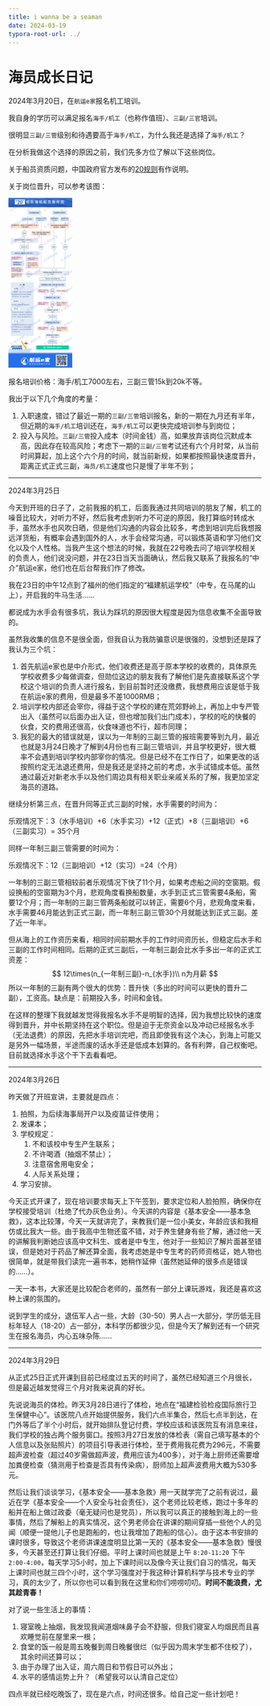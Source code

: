 ```yaml
---
title: i wanna be a seaman
date: 2024-03-19
typora-root-url: ../
---
```


# 海员成长日记

2024年3月20日，在`航运e家`报名机工培训。

我自身的学历可以满足报名`海手/机工`（也称作值班）、`三副/三官`培训。

很明显`三副/三管`级别和待遇要高于`海手/机工`，为什么我还是选择了`海手/机工`？

在分析我做这个选择的原因之前，我们先多方位了解以下这些岗位。

关于船员资质问题，中国政府官方发布的[20规则](https://www.gov.cn/zhengce/zhengceku/2020-07/14/content_5526802.htm)有作说明。

关于岗位晋升，可以参考该图：

<img src="/assets/images/sailor-promotion-in-20-rule.jpg" alt="20规则船员晋升流程图" style="zoom:33%;" />

报名培训价格：海手/机工7000左右，三副三管15k到20k不等。

我出于以下几个角度的考量：

1. 入职速度，错过了最近一期的`三副/三管`培训报名，新的一期在九月还有半年，但近期的`海手/机工`培训还在，`海手/机工`可以更快完成培训参与到岗位；
2. 投入与风险。`三副/三管`投入成本（时间金钱）高，如果放弃该岗位沉默成本高，因此存在较高风险；考虑下一期的`三副/三管`考试还有六个月时常，从当前时间算起，加上这个六个月的时间，就当前新规，如果都按照最快速度晋升，距离正式正式三副，`海员/机工`速度也只是慢了半年不到；

---

2024年3月25日

今天到开班的日子了，之前我报的机工，后面我通过共同培训的朋友了解，机工的噪音比较大，对听力不好，然后我考虑到听力不可逆的原因，我打算临时转成水手，虽然水手也风吹日晒，但是他们沟通的内容会比较多，考虑到培训完后我想报远洋货船，有概率会遇到国外的人，水手会经常沟通，可以锻炼英语和学习他们文化以及个人性格。当我产生这个想法的时候，我就在22号晚去问了培训学校相关的负责人，他们说没问题，并在23日当天当面确认，然后我又联系了我报名的“中介”航运e家，他们也在后台帮我们作了修改。

我在23日的中午12点到了福州的他们指定的“福建航运学校”（中专，在马尾的山上），开启我的牛马生活……

都说成为水手会有很多坑，我认为踩坑的原因很大程度是因为信息收集不全面导致的。

虽然我收集的信息不是很全面，但我自认为我防骗意识是很强的，没想到还是踩了我认为三个坑：

1. 首先航运e家也是中介形式，他们收费还是高于原本学校的收费的，具体原先学校收费多少每做调查，但勋位这边的朋友我有了解他们是先直接联系这个学校这个培训的负责人进行报名，到目前暂时还没缴费，我想费用应该是低于我在航运e家的费用，但是最多不差1000RMB；
2. 培训学校内部还会宰你，得益于这个学校的建在荒郊野岭上，再加上中专严管出入（虽然可以后面办出入证，但也增加我们出门成本），学校的吃的快餐的伙食，交的费用还很高，伙食味道也不行，超市同理；
3. 我犯的最大的错误就是，误以为一年制的三副三管的报班需要等到九月，最近也就是3月24日晚才了解到4月份也有三副三管培训，并且学校更好，很大概率不会遇到培训学校内部宰你的情况。但是已经不在工作日了，如果更改的话按照约定无法退还费用，但是我还是坚持之前的考虑，水手试错成本低。虽然通过最近对新老水手以及他们周边具有相关职业亲戚关系的了解，我更加坚定海员的道路。

继续分析第三点，在晋升同等正式三副的时候，水手需要的时间为：

乐观情况下：3（水手培训）+6（水手实习）+12（正式）+8（三副培训）+6（三副实习）= 35个月

同样一年制三副三管需要的时间为：

乐观情况下：12（三副培训）+12（实习）=24（个月）

一年制的三副三管相较前者乐观情况下快了11个月，如果考虑船之间的空窗期。假设换船的空窗期为3个月，悲观角度看换船数量，水手到正式三管需要4条船，需要12个月；而一年制的三副三管两条船就可以转正，需要6个月，悲观角度来看，水手需要46月能达到正式三副，而一年制三副三管30个月就能达到正式三副。差了近一年半。

但从海上的工作资历来看，相同时间前期水手的工作时间资历长，但稳定后水手和三副的工作时间相同。后期的正式三副后，一年制三副会比水手多出一年的正式工资差：
$$
12\times(n_{一年制三副}-n_{水手})\\
n为月薪
$$
所以一年制的三副有两个很大的优势：晋升快（多出的时间可以更快的晋升二副），工资高。缺点是：前期投入多，时间和金钱。

在这样的整理下我就越发觉得我报名水手不是明智的选择，因为我想比较快的速度得到晋升，并中长期坚持在这个职位。但是迫于无奈资金以及冲动已经报名水手（无法退费）的原因，先把水手培训完吧，而且即使我有这个决心，到海上可能又是另外一幅场景，半途而废的话水手还是低成本划算的。各有利弊，自己权衡吧。目前就选择水手这个干下去看看吧。

---

2024年3月26日

昨天做了开班宣讲，主要就是四点：

1. 拍照，为后续海事局开户以及疫苗证件使用；
2. 发课本；
3. 学校规定：
   1. 不和该校中专生产生联系；
   2. 不许喝酒（抽烟不禁止）；
   3. 注意宿舍用电安全；
   4. 人际关系处理；
4. 学习安排。

今天正式开课了，现在培训要求每天上下午签到，要求定位和人脸拍照，确保你在学校接受培训（杜绝了代办灰色业务）。今天讲的内容是《基本安全——基本急救》，这本比较薄，今天一天就讲完了，来教我们是一位小美女，年龄应该和我相仿或比我大一些。由于我高中生物还蛮不错，对于养生健身有些了解，通过他一天的讲解我判断她应该高中文科生、或者是中专生，他对于一些知识了解片面甚至错误，但是她对于药品了解还算全面，我考虑她是中专生考的药师资格证，她人物也很简单，就是带我们读完一遍书本，她稍作延伸（虽然她延伸的很多点是错误的……）。

一天一本书，大家还是比较配合老师的，虽然有一部分上课玩游戏，我还是喜欢这种上课的氛围的。

说到学生的成分，退伍军人占一些，大龄（30-50）男人占一大部分，学历低无目标年轻人（18-20）占一部分，本科学历都很少见，但是今天了解到还有一个研究生在报名海员，内心五味杂陈……

---

2024年3月29日

从正式25日正式开课到目前已经度过五天的时间了，虽然已经知道三个月很长，但是最近越发觉得三个月对我来说真的好长。

先说说海员的体检。昨天3月28日进行了体检，地点在“福建检验检疫国际旅行卫生保健中心”。该医院八点开始提供服务，我们六点半集合，然后七点半到达，在门外等后了半个小时后，就开始排队登记付费，学校应该和该医院互有消息来往，我们学校的独占两个服务窗口。按照3月27日发放的体检表（需自己填写基本的个人信息以及张贴照片）的项目引导表进行体检，至于费用我花费为296元，不需要超声波检查（超过40岁需做超声波，费用应该为400多），对于海上厨师还需要增加粪便检查（猜测用于检查是否具有传染病），厨师加上超声波费用大概为530多元。

然后让我们谈谈学习，《基本安全——基本急救》用一天就学完了之前有说过，最近在学《基本安全——个人安全与社会责任》，这个老师比较老练，跑过十多年的船并在船上做过政委（毫无疑问也是党员），所以我可以真正的接触到海上的一些事情，然后了解船上的真实情况，这个男老师会在讲课的期间穿插一些他个人的见闻（顺便一提他儿子也是跑船的，也让我增加了跑船的信心）。由于这本书安排的课时很多，导致这个老师讲课速度明显比第一天的《基本安全——基本急救》慢很多，今天甚至还打算让我们仔细。平时上课时间也就是上午 `8:20-11:20` 下午 `2:00-4:00`，每天学习5小时，加上下课时间以及像今天让我们自习的情况，每天上课时间也就三四个小时，这个学习强度对于我这种计算机科学与技术专业的学习，真的太少了，所以你也可以看到我在这里和你们唠唠叨叨。**时间不能浪费，尤其趁青春！**

对了说一些生活上的事情：

1. 寝室晚上抽烟，我发现我闻道烟味鼻子会不舒服，但我们寝室人均烟民而且喜欢睡觉前在屋里来一根；
2. 食堂的饭一般是周五晚餐到周日晚餐很烂（似乎因为周末学生都不住校了），其余时间还算可以；
3. 由于办理了出入证，周六周日和节假日可以外出；
4. 水平的感情运势上升？（希望我可以认清自己定位）

四点半就已经吃晚饭了，现在是六点，时间还很多。给自己定一些计划吧！
